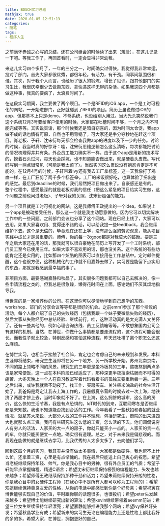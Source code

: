 ```yaml
---
title: BOSCH实习总结
mathjax: true
date: 2020-01-05 12:51:13
categories:
- 随笔
tags:
- 程序人生
---
```


之前满怀赤诚之心写的总结，还在公司组会的时候读了出来（羞耻），在这儿记录一下吧。等我工作了，再回首看时，一定会显得非常幼稚。

<!--more-->

来这儿实习四个多月了，一年的三分之一，时间确实过得快。我觉得我非常幸运，投对了部门。首先大家都很优秀，都很年轻，有活力，有干劲。同事间氛围很和谐。其次，对于我个人而言，也经历了很大的锻炼，增长了见识。跟其他部门的实习生比，我很庆幸很少去做搬东西、拿快递这样无聊的杂活。如果我这四个月都是做这种事，我真的要疯了，太浪费时间了。

在这段实习期间，我主要做了两个项目。一个是RFID的iOS app，一个是工时可视化的网站。一开始进部门，正好就碰到了RFID的项目。简历上虽说做过iOS的app，但那基本上只是demo，不够系统，也没给别人用过。当大光头突然说我们这个系统12月3号要给客户使用的时候，大家都在吐槽时间不够，一个月之内不可能完成等等。其实说实话，那个时候我还是暗自窃喜的，因为时间太仓促，我app做不成的话也情有可原，自然也不用背锅了。可大家还是争分夺秒地在赶这个项目。肖老板、子轩、沈宋衍每天都会检查我做app的进度以及下一步的任务。讨论的时候，我当时真的好惊讶：哇，沈宋衍思维逻辑怎么这么清晰，每次都能把讨论的情况梳理得井井有条。外企员工能力确实不一样。由于这个app是用新的技术写的，摸着石头过河，每天也会踩坑，也不知道能否做出来，就是硬着头皮做。写代码写到一两点很常见（可能是我太菜了）。当然实习这么累说没有抱怨肯定是不可能的。在12月4号的时候，子轩带着ivy还有我去工厂拿标签，这一天我像打了鸡血一样，在工厂狂剪了两千多个标签😂。工厂的米饭很好吃，也算体验了把出差的感觉。最后到deadline的时候，我们居然把项目做出来了。自豪感还是有的。整个过程中，感受最深的就是老板对我的信任（把这么紧急的项目给实习生做，这个问题之前也问过老板）、子轩对我的关照、沈宋衍超强的能力。

另一个项目就是工时可视化的网站。这是我师傅王政提出的一个idea。如果说上一个app是被动接受任务，那么这一个就是我主动愿意做的。因为它可以切实解决工作中的一些问题。之前部门会议也分享了这个网站。现在已经上线了，大家可以去用。如果大家喜欢用、觉得还不错的话，可以给我提一些feedback，我会继续维护下去。这个是无偿的，毕竟现在还在上学，没有那么强的劳资观念，能从项目实践中成长才是最重要的。师傅，你的每一次good都是对我莫大的鼓励。要是三年之后大家还在用的话，那我就可以很自豪地在简历上写开发了一个工时系统，部门员工至今已使用三年。如果大家不喜欢用的话，那也没关系。这个系统的有些功能肯定还是实用的，比如那四个炫酷的图表可以直接用在工作总结中。定时邮件提醒，这个也很方便，这种机械化的工作就不用嘉静去做了。实习要是能留下点实用的东西，那就是我感到最幸福的事了。

非项目方面，最要感谢嘉静和秋晶了。其实很多问题我都可以自己去解决的，像一些申请流程之类的。但我总是很急躁，懒得花时间在上面。感谢她们不厌其烦地指导我。

博世真的是一家培养你的公司。在这里你可以尽情地学到自己想学的东西。workshop、部门的分享会议等等都是很好的机会。之前emm1参加了那个拾败的活动，每个人都介绍了自己的失败经历（包括我跟一个妹子要微信失败的经历），然后大家从失败经历中总结经验、继续前行。哇，这种活动真的是太充满人文关怀了。还有一些其他的，例如心理咨询热线、员工反馈箱等等。不敢想象国内公司会有这样的机制。当然，在博世，你做什么事情都是要走流程的，这个流程可能会很长。而我性子就比较急，特别反感和害怕这种流程，昨天还吐槽了离个职怎么还这么麻烦。

在博世实习，也相当于接触了社会嘛，肯定也会考虑自己的未来规划和发展。本科生涯即将结束，研究生生涯即将在另一个地方、另一所学校开始。苏州北南京南，不同的路上领略不同的风景。研究生的三年更是坐冷板凳的三年，熬夜熬到两点多该是家常便饭，这一点在本科阶段已经适应了，那种深更半夜搜索枯肠而不可得的痛苦、大冬天晚上一个人在自习教室写着代码看着书的孤独又要重新尝一遍。三年之后出来，或许我就熬不动夜了。找工作、买房买车、关注柴米油盐的社会生活开始了。我爸妈是笃定让我去上海工作的，我暑假夏令营的时候去过一次上海，地铁挤了两趟才挤上去，当时印象就不好了。在上海，这么拥挤的城市，这么高的房价，这么快的生活节奏，我是有点恐惧的。IoT时代的到来，互联网寒冬是否继续都是未知数。我也不知道能否找到合适的工作。今年我看了一些秋招和春招的就业情况，就拿苏大来说，大部分人找的工作并不理想，包括研究生，商院的出来进四大也就那么点工资。我问有些研究生这么低的工资，怎么活的下去。他们调侃说穷人有穷人的活法，人家买的大一点的房子，你就只能买小一点的。人家买的贵一点的车，你就只能买便宜一点地。确实很有道理。总之，对于未来我是偏悲观的。而我现在能做的就是继续去学习，比我优秀的人太多太多了，去向他们学习。

回到这四个月的实习，我其实并没有做太多事情，大家都是做硬件，我也帮不上什么忙，还拿着工资，心里是有点惭愧的。我在最后只能送上自己衷心的祝愿。希望肖老板继续保持年轻、帅气，你是我心目中的男神，很有外企员工的气质；希望子轩能早点掌握编程、精通C语言；希望沈宋衍继续保持极强的编程能力、头发也越来越多；希望师傅王政继续保持那种干劲和活力；希望朱莉继续保持开朗的性格，你是我心目中的女硬件工程师（在我心中不是所有人都可以称为工程师的）；希望欢姐继续保持善良友爱的性格，从你的电话中能感觉到你是个好母亲；希望祝寅在博世能够实现自己的价值，平时跟你聊的话题很多，也很投机；希望peter头发越来越多；希望博士能继续研究出新的算法；希望kevin继续带领着aeemm前进；希望三位女生继续保持年轻漂亮；希望嘉静能够推进我那个网站；希望ivy保养好头发；希望秋晶学业有成；希望新来的实习生无论在编程能力上还是性格上都比我好的多的多。希望大家，在博世，拥抱更好的自己。